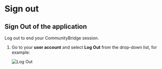 # Sign out

## Sign Out of the application

Log out to end your CommunityBridge session.

1. Go to your **user account** and select **Log Out** from the drop-down list, for example:

   ​![Log Out](https://firebasestorage.googleapis.com/v0/b/gitbook-28427.appspot.com/o/assets%2F-LuGl2w4LzPpYJ8jx5ae%2F-LuGz82LqEUywqFA_GQT%2F-LuGz92cAa2UrFgOU2P9%2Flfx-profile-options.png?generation=1574407286204622&alt=media)​



